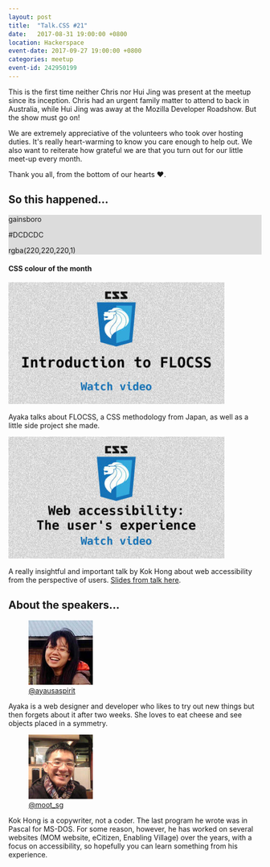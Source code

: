 ```yaml
---
layout: post
title:  "Talk.CSS #21"
date:   2017-08-31 19:00:00 +0800
location: Hackerspace
event-date: 2017-09-27 19:00:00 +0800
categories: meetup
event-id: 242950199
---
```

This is the first time neither Chris nor Hui Jing was present at the meetup since its inception. Chris had an urgent family matter to attend to back in Australia, while Hui Jing was away at the Mozilla Developer Roadshow. But the show must go on!

We are extremely appreciative of the volunteers who took over hosting duties. It's really heart-warming to know you care enough to help out. We also want to reiterate how grateful we are that you turn out for our little meet-up every month.

Thank you all, from the bottom of our hearts <span class="o-emoji" role="img" tabindex="0" aria-label="red heart">&#x2764;&#xFE0F;</span>.

## So this happened...

<div class="c-colour">
  <div class="c-swatch" style="background-color:#DCDCDC;">
    <div class="c-swatch__txt">
      <p>gainsboro</p>
      <p>#DCDCDC</p>
      <p>rgba(220,220,220,1)</p>
    </div>
  </div>
<h4>CSS colour of the month</h4>
</div>

<div class="c-videos">
  <div class="c-video">
    <a class="c-video__link" href="https://youtu.be/5xm8bOTr8LI">
      <img class="c-video__img" src="/img/talk-21/s2101.jpg" srcset="/img/talk-21/s2101@2x.jpg 2x" alt="Link to Introduction to FLOCSS"/>
    </a>
    <p class="c-video__desc">Ayaka talks about FLOCSS, a CSS methodology from Japan, as well as a little side project she made.</p>
  </div>

  <div class="c-video">
    <a class="c-video__link" href="https://youtu.be/3uPeK37cNQk">
      <img class="c-video__img" src="/img/talk-21/s2102.jpg" srcset="/img/talk-21/s2102@2x.jpg 2x" alt="Link to Web accessibility: the user's experience"/>
    </a>
    <p class="c-video__desc">A really insightful and important talk by Kok Hong about web accessibility from the perspective of users. <a href="https://drive.google.com/file/d/0B8050lVqQ0dIVEJGTjBfWVY4X1E/view">Slides from talk here</a>.</p>
  </div>
</div>

## About the speakers...

<div class="l-speakers c-speakers u-align-start">
  <div class="l-speaker c-speaker">
    <figure>
      <img class="c-speaker__img" src="/img/talk-21/ayaka.jpg" srcset="/img/talk-21/ayaka@2x.jpg 2x" alt="Ayaka Sasaki"/>
      <figcaption><a class="c-speaker__link" href="https://twitter.com/ayausaspirit">@ayausaspirit</a></figcaption>
    </figure>
    <p class="c-speaker__intro">Ayaka is a web designer and developer who likes to try out new things but then forgets about it after two weeks. She loves to eat cheese and see objects placed in a symmetry.</p>
  </div>

  <div class="l-speaker c-speaker">
    <figure>
      <img class="c-speaker__img" src="/img/talk-21/kokhong.jpg" srcset="/img/talk-21/kokhong@2x.jpg 2x" alt="Poh Kok Hong"/>
      <figcaption><a class="c-speaker__link" href="https://twitter.com/@moot_sg">@moot_sg</a></figcaption>
    </figure>
    <p class="c-speaker__intro">Kok Hong is a copywriter, not a coder. The last program he wrote was in Pascal for MS-DOS. For some reason, however, he has worked on several websites (MOM website, eCitizen, Enabling Village) over the years, with a focus on accessibility, so hopefully you can learn something from his experience.</p>
  </div>
</div>
